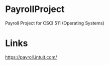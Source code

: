 # PayrollProject
Payroll Project for CSCI 511 (Operating Systems)

# Links
<a href="https://payroll.intuit.com/">https://payroll.intuit.com/</a>
